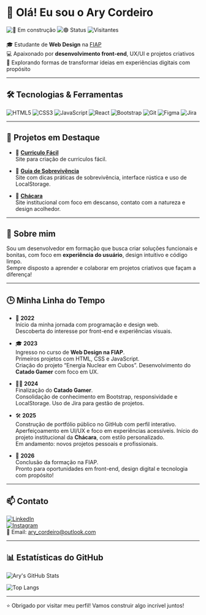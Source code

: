# 👋 Olá! Eu sou o Ary Cordeiro

![🚧 Em construção](https://img.shields.io/badge/🚧%20Perfil-Em%20Construção-orange?style=flat-square)
![🟢 Status](https://img.shields.io/badge/Status-Ativo-brightgreen?style=flat-square)
![Visitantes](https://komarev.com/ghpvc/?username=AryCord26&style=flat-square&color=blue)

🎓 Estudante de **Web Design** na [FIAP](https://www.fiap.com.br/)  
💻 Apaixonado por **desenvolvimento front-end**, UX/UI e projetos criativos  
🚀 Explorando formas de transformar ideias em experiências digitais com propósito

---

## 🛠️ Tecnologias & Ferramentas

![HTML5](https://img.shields.io/badge/HTML5-E34F26?style=for-the-badge&logo=html5&logoColor=white)
![CSS3](https://img.shields.io/badge/CSS3-1572B6?style=for-the-badge&logo=css3&logoColor=white)
![JavaScript](https://img.shields.io/badge/JavaScript-F7DF1E?style=for-the-badge&logo=javascript&logoColor=black)
![React](https://img.shields.io/badge/React-61DAFB?style=for-the-badge&logo=react&logoColor=black)
![Bootstrap](https://img.shields.io/badge/Bootstrap-7952B3?style=for-the-badge&logo=bootstrap&logoColor=white)
![Git](https://img.shields.io/badge/Git-F05032?style=for-the-badge&logo=git&logoColor=white)
![Figma](https://img.shields.io/badge/Figma-000000?style=for-the-badge&logo=figma&logoColor=white)
![Jira](https://img.shields.io/badge/Jira-0052CC?style=for-the-badge&logo=jira&logoColor=white)

---

## 📌 Projetos em Destaque

- 📝 [**Curriculo Fácil**](https://github.com/AryCord26/Curriculo-Facil)  
  Site para criação de curriculos fácil.

- 🧭 [**Guia de Sobrevivência**](https://github.com/AryCord26)  
  Site com dicas práticas de sobrevivência, interface rústica e uso de LocalStorage.

- 🏡 [**Chácara**](https://github.com/AryCord26/chacar)  
  Site institucional com foco em descanso, contato com a natureza e design acolhedor.

---

## 👤 Sobre mim

Sou um desenvolvedor em formação que busca criar soluções funcionais e bonitas, com foco em **experiência do usuário**, design intuitivo e código limpo.  
Sempre disposto a aprender e colaborar em projetos criativos que façam a diferença!

---

## 🕒 Minha Linha do Tempo

- 🚀 **2022**  
  Início da minha jornada com programação e design web.  
  Descoberta do interesse por front-end e experiências visuais.

- 🎓 **2023**  
  Ingresso no curso de **Web Design na FIAP**.  
  Primeiros projetos com HTML, CSS e JavaScript.  
  Criação do projeto “Energia Nuclear em Cubos”.
  Desenvolvimento do **Catado Gamer** com foco em UX.

- 🧑‍💻 **2024**  
  Finalização do **Catado Gamer**.    
  Consolidação de conhecimento em Bootstrap, responsividade e LocalStorage.
  Uso de Jira para gestão de projetos. 

- 🛠️ **2025**  
  Construção de portfólio público no GitHub com perfil interativo.  
  Aperfeiçoamento em UI/UX e foco em experiências acessíveis.
  Início do projeto institucional da **Chácara**, com estilo personalizado.  
  Em andamento: novos projetos pessoais e profissionais.

- 🎯 **2026**  
  Conclusão da formação na FIAP.  
  Pronto para oportunidades em front-end, design digital e tecnologia com propósito!

---

## 📫 Contato

[![LinkedIn](https://img.shields.io/badge/-LinkedIn-0A66C2?style=flat&logo=linkedin&logoColor=white)](https://www.linkedin.com/in/ary-cordeiro/)  
[![Instagram](https://img.shields.io/badge/-Instagram-E4405F?style=flat&logo=instagram&logoColor=white)](https://www.instagram.com/ary.cord/)  
📧 Email: [ary_cordeiro@outlook.com](mailto:ary_cordeiro@outlook.com)

---

## 📊 Estatísticas do GitHub

![Ary's GitHub Stats](https://github-readme-stats.vercel.app/api?username=AryCord26&show_icons=true&theme=tokyonight)

![Top Langs](https://github-readme-stats.vercel.app/api/top-langs/?username=AryCord26&layout=compact&theme=tokyonight)

---

⭐ Obrigado por visitar meu perfil! Vamos construir algo incrível juntos!
